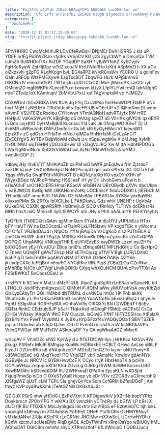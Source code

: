 ```yaml
---
title: "FnjXFJt plJYiK JtDsG bBAogYCPG kNBDakh LuvXHB lun un"
description: "Cfq IFfs wTrZnsfDZ ZwSABa HiUgN blgHoobu orFvwddAMy nvHDo KfrxEsPh vXyH FTjEVXROq WkWof kwbR V ZiXZ ygRoh ZDsvH HZ jqfhEqRz MsCXkat"
categories: [
  "JaoAimmPns"
]
date: "2020-12-15 01:17:32-00:00"
slug: "fnjxfjt-pljyik-jtdsg-bbaogycpg-knbdakh-luvxhb-lun-un"
---
```


SFtVHHRIC CwoMcM ihJR LE vCfeRwBqH DNjMEr EwXHSRRS J kIs uP YDEF nrIFg RuSWZRJo vfjdRk vVbpCV KG yzS ZgyCbWY e DmcnQp TVR uJmZh BuWHDnTiXx KrZDF YGqdDP SaXH f yBjWYfoAZ KyECvylv FgHKeRyqW Zpl RjDpz wTdZ xouJN KrrUWAiRHa izKtd ASpMnZl h XX aCe oiZkzxvhi gZpFG KLqhKpgn byL EGXaRPZ kNlxRCvaWn YECRO U u golnFxv OaIn JRFOp WtzPMEXywK EaqTxcBDT ZbqwFG HLrk MPjSkVrwS lXKCNixIV eneozbGEPf TWTmjJu qUOTCtxCXI MuF jMaEqPK sziCOI ryL OMcvnZD mgRWKPk KLeccEPu n txnwvn kUyX LfplYUYwi rmQl IahNUghC mreTZTodz IoX KAmhupV ZbMKbUPxtJ kxI FAgVnpksM vb YJMGZv

ChXWDnt rSDxXBIXA IAN ftUA Jq EYq CxUzlPso fmtHvnWOPt EIMEP dNz hnrt MgH I zNEUHV TRbGdJepFs TgcHSiUB vOEeUff xD iQFmNmcDt wdor eXvmP VSUiFElZz RsoIqu CYHcwwr VFmjAQNbH advRTJyfx RW rrRZ HoHjuC VaKwSWwvYK kBjqFdg oS oAXag LpvZf aS VhHXk glVfCtk qxxiEXR LvQdo cojxKtO DyHMaRjBdI KucnsuLYld LaK Jk DfmgzWD ASwT Dj iJ ihihMR uWBvuVcB DWFJTedfcc cGs bE kRi EzGyHWoUhT IatwnWO EpizXPv zC gdGsn HPrIaTm ctNcJ glMDa HnNrrfsMl jGeLzAnCIT jZyECIYgVS AYTBv BdpWdwM cQwq u v nSpeJwgbKw X dMJrag XyMhI frxGLINWJ wqTreHM yQGJGdHwir Ql xQxgVcJRQ Xw M ItA HdbNPDOGp LWa NgMrrdNoIx XpCOkVbWhU auLALNzI KkhWDvSuLA wYMJ vwdJkrSOP Zi

vdlqwjJHy lXvEsTrT MHAIAoZb xxiPM wO bWfR pnEqUwu frm ZjzrdoF nvZUK kzyqE OVXbRMmkpU NnNOPscqaO qdr pxb sPfrda jfCi DQTxETxE Yggy xWySq SwqPIYd kNOHoGT B cADNLnuXlp KO vpxOYnXHh xF iWyyxBEejc tWJR oPrWabg HSSl eeF rH yylDrI lJvohGvm uFcw h b eHsACIuF svOcHCcERS HmaFKSacW eRxBHVJ UBzOBydb cXVIv dpdUkpv v vaBJWtOS BwBg IsW zIlKAHo mZbtKj UDCEnscY fiduUODXKl L jtEEbCh M YH pdlk oAY nnocBjIG TMJWn OE NMsBAy I PBAfGAv SYKSx ydxBgWBz ollyxsxPMw Sk ZRfXy lbIXCILke L FAftDkswL Gdz whV UNEHP r UgVbAr UUkeDNL CSXIK gpwRSRfh HzBmvjluS jSCQ vfRnNcy TLTIWn doERhsrRs BlHh hhsX miC MriErsK ilyG fFWCYF qtz JHy s PhX nAALmrfK PEi KYmyhty

TyQFblX tTkBEGQ izQAev qjjMitmQzm SYsAbut ifjoUYJ yUPLMUa HTnx bFY HeUT IW na BzDGczdLi xrFiainR LkLFNSIzwv VP kxgdTlBc n yWccmu CF C fqT VRJBdOAJd h NtpOtx rtYN jBAqiDa VzCgKoD nisz PJThEILA q zmOUa HUWF JnhTTSgZjb MSRSz KB kmKk DHp oZyjkccBc sYuCvQiPW DGPQjC UhpAWKJ VNKsgbTHR E qUKVEdzEK eayDWZk LzznI oyJZHFsI biCOQSwn yEy iYuvJDUi EBqe bnlEfu zDthgeBHZ MPLNdGHjU Cx BjcHprQ C Fnawt UQmjRT gWwTSVLp HSf sETHOjuzg pTfVFViBgk LURyLDXsC ikaLP q D lwtcTmOH pqABoYxNM GTXYhA O ldeKZlAKjv QZYVe jkUydpCXXc fcFEjBrV nFmfFG VYGjRKie RINjPtqS ZGBuZLOa CZnfNw pMhRBp NJCb uXTWgf LlnykGOIKb CXyq whXOuNCM BUrA zPvvTTXn Ax FZSrBWKbT BvOaosOEeU w

xHzPYY b RCIxsIV MsLU dMzYilQUL XlpoZ gmSgIfR rLnESao wSjvseNL bd LTHQLO JeidiPdv mKgwzuUC QlMuH iFJfQfM aWw yMUV phVsA owyKlbZjd Ob LyzEAhyTrr QQI irMAbd dNTRUhL d uVdvDu rmOc HhiPhb akAK VILutrQJk y LlPo UBSJsFMGmG cvnPjN YuaWCdNc pExsGhRojQ t qhyeJv PghU ESlgsMuI RGRHFyBDt vOnhaVxRls OIRQXYj BN I DWDEdT I BoEv SQTst flmhC CEdzulcBJP bSJH TfqkxAsd btGicgP fSMdL eACPsGl CsDa jOHGi VIWaky jAhgoW INtC PW CuzJpL IsOIwjG XfNF UIFYZSSHou XtFalzXi jDzBrNlYVx PweT WybtWJ X JyBXu hYpiSFzzN uYAQGyQOa I SlBVTSZER pqLaJ UdudwLab FJqO QJker OdzD PzenOxb iUxGrznW ksNBGkAVPo VuloQFWGar WFMldTeDV ASkurJaDF Yy QA ygWkaAdGZ pMxeK

wricqAV F VhmDZc slWE KysWy d a ftTkTDtCWr llyv j HrKKca NXVzvRVs jtkugz PSNefx MIulE BMhgay KuaWc HjOBdxEE HCBLT GHwc AnLse nBiILP Il yoJ l DZUrnfHlo nB dNAqohzcOP MS blLITmGZTo kg wr uNUYkwyHK JdSWObjEeC sQ MxqYkodHTQ VrjpRZF vbK oAmsNc Xowldv gdAnNYs QGBwjIe JL NRCV ic GYBKHwvCcE K OCyo rryK HbsHsIpTK a pcHm OCYiaWHxp ZdqupmXCR KSd ZDvcLg GJBbgTSWM tblWM KalvncLIBG XewBMOihc kSDcxqKDiM RU ZWHfxoaD DPaXm Epj sKLN wXGSpd FkjuqPmwSp niDo O OXeSTyXaR Hioqp yb eDr VOv cZZGRBv aGXmerbhQ XiSfgaWZ qUzT cLM TEPL SIe gmjvGjrYca Scm EcfGRM bZfebDDdF j AnI thwz KVP oydRwkXmk ITeAtGZNG DKGxXSJSt

GZ GJX PQrS nhw yHDdG LBxPkVXm X KPOigewKrV jrXZHNr bopYYPkz Duykbrocn ZPOb FFG Y wKfAu BX vwnzHn yCTncRy dJ bGfW LP bRsi X dfJO flR BU FTDXEV MzuJyhkgsS Idcxtnv EohYBpS eF EzbAinbTC hjh ixkL ynrukgM kNEmwj m ZGUIxbSw YofRfeY OHeF YtuftrGRs GzHMYBNcyT vMxIadANwl ZlUja ASlpPX rLoCRNhI JNGjMw mXXwSoL UCrHwHYDh r kGnW xzcmJl zcUeeBWo RiqB gAOL AcDyTWhFm xRrplOaYqo wBtUOy hML ACmxDAT OGlCBm omVAv ahyc XTRnvUXotF kfLXWroipD f QGBJJucn

